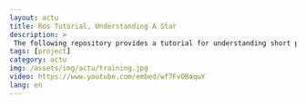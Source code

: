```yaml
---
layout: actu
title: Ros Tutorial, Understanding A Star
description: > 
 The following repository provides a tutorial for understanding short path computation under occupancy grid. More information is available on the (Github Repo)[https://github.com/jacques-saraydaryan/global_planner_short_path_student]
tags: [project]
category: actu
img: /assets/img/actu/training.jpg
video: https://www.youtube.com/embed/wf7FvOBaquY
lang: en
---
```

